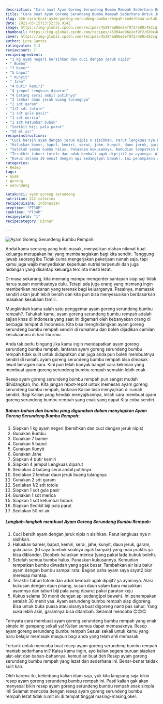 ```yaml
---
description: "Cara buat Ayam Goreng Serundeng Bumbu Rempah Sederhana Untuk Jualan"
title: "Cara buat Ayam Goreng Serundeng Bumbu Rempah Sederhana Untuk Jualan"
slug: 556-cara-buat-ayam-goreng-serundeng-bumbu-rempah-sederhana-untuk-jualan
date: 2021-05-15T13:52:50.014Z
image: https://img-global.cpcdn.com/recipes/45394ad96e2ef9f2/680x482cq70/ayam-goreng-serundeng-bumbu-rempah-foto-resep-utama.jpg
thumbnail: https://img-global.cpcdn.com/recipes/45394ad96e2ef9f2/680x482cq70/ayam-goreng-serundeng-bumbu-rempah-foto-resep-utama.jpg
cover: https://img-global.cpcdn.com/recipes/45394ad96e2ef9f2/680x482cq70/ayam-goreng-serundeng-bumbu-rempah-foto-resep-utama.jpg
author: Lura Santos
ratingvalue: 3.3
reviewcount: 7
recipeingredient:
- "1 kg ayam negeri bersihkan dan cuci dengan jeruk nipis"
- " Bumbu"
- "7 bamer"
- "5 baput"
- " Kunyit"
- " Jahe"
- "4 butir kemiri"
- "4 jempol Lengkuas diparut"
- "4 batang serai ambil putihnya"
- "2 lembar daun jeruk buang tulangnya"
- "2 sdt garam"
- "1/2 sdt totole"
- "1 sdt gula pasir"
- "1 sdt merica"
- "1 sdt ketumbar bubuk"
- "Sedikit biji pala parut"
- "50 ml air"
recipeinstructions:
- "Cuci bersih ayam dengan jeruk nipis n sisihkan. Parut lengkuas nya n sisihkan."
- "Haluskan bamer, baput, kemiri, serai, jahe, kunyit, daun jeruk, garam, gula pasir. (td saya tumbuk soalnya agak banyak) yang mau praktis ya bisa diblander. Dicobek haluskan merica (yang pakai lada bubuk boleh)."
- "Setelah semua bumbu halus. Panaskan kukusannya. Kemudian tempatkan bumbu diwadah yang agak besar. Tambahkan air lalu balur ayam dengan bumbu sampai rata. Bagian paha ayam saya sayat2 biar meresap mantap."
- "Terakhir taburi totole dan aduk kembali agak dipijit2 ya ayamnya. Alasi kukusan dengan daun pisang, susun daun salam baru masukkan ayamnya dan taburi biji pala yang diparut pakai parutan keju"
- "Kukus selama 30 menit dengan api sedang(pol bawah). Ini penampakan setelah 30 menit yaa. Ayam serundeng bumbu rempah siap digoreng. Bisa untuk buka puasa atau sisanya buat digoreng nanti pas sahur. Yang suka lebih asin, garamnya bisa ditambah. Selamat mencoba 😍😍😍"
categories:
- Resep
tags:
- ayam
- goreng
- serundeng

katakunci: ayam goreng serundeng 
nutrition: 222 calories
recipecuisine: Indonesian
preptime: "PT38M"
cooktime: "PT34M"
recipeyield: "1"
recipecategory: Dinner

---
```



![Ayam Goreng Serundeng Bumbu Rempah](https://img-global.cpcdn.com/recipes/45394ad96e2ef9f2/680x482cq70/ayam-goreng-serundeng-bumbu-rempah-foto-resep-utama.jpg)

Andai kamu seorang yang hobi masak, menyajikan olahan nikmat buat keluarga merupakan hal yang membahagiakan bagi kita sendiri. Tanggung jawab seorang ibu Tidak cuma mengerjakan pekerjaan rumah saja, tapi kamu juga wajib menyediakan keperluan nutrisi terpenuhi dan juga hidangan yang disantap keluarga tercinta mesti lezat.

Di masa  sekarang, kita memang mampu mengorder santapan siap saji tidak harus susah membuatnya dulu. Tetapi ada juga orang yang memang ingin memberikan makanan yang terenak bagi keluarganya. Pasalnya, memasak sendiri akan jauh lebih bersih dan kita pun bisa menyesuaikan berdasarkan masakan kesukaan famili. 



Mungkinkah kamu salah satu penggemar ayam goreng serundeng bumbu rempah?. Tahukah kamu, ayam goreng serundeng bumbu rempah adalah sajian khas di Indonesia yang saat ini digemari oleh kebanyakan orang di berbagai tempat di Indonesia. Kita bisa menghidangkan ayam goreng serundeng bumbu rempah sendiri di rumahmu dan boleh dijadikan camilan kesukaanmu di hari liburmu.

Anda tak perlu bingung jika kamu ingin mendapatkan ayam goreng serundeng bumbu rempah, lantaran ayam goreng serundeng bumbu rempah tidak sulit untuk didapatkan dan juga anda pun boleh membuatnya sendiri di rumah. ayam goreng serundeng bumbu rempah bisa dimasak lewat beragam cara. Kini pun telah banyak banget cara kekinian yang membuat ayam goreng serundeng bumbu rempah semakin lebih enak.

Resep ayam goreng serundeng bumbu rempah pun sangat mudah dihidangkan, lho. Kita jangan repot-repot untuk memesan ayam goreng serundeng bumbu rempah, lantaran Kalian bisa menyajikan di rumah sendiri. Bagi Kalian yang hendak menyajikannya, inilah cara membuat ayam goreng serundeng bumbu rempah yang enak yang dapat Kita coba sendiri.

<!--inarticleads1-->

##### Bahan-bahan dan bumbu yang digunakan dalam menyiapkan Ayam Goreng Serundeng Bumbu Rempah:

1. Siapkan 1 kg ayam negeri (bersihkan dan cuci dengan jeruk nipis)
1. Gunakan  Bumbu
1. Gunakan 7 bamer
1. Gunakan 5 baput
1. Gunakan  Kunyit
1. Gunakan  Jahe
1. Siapkan 4 butir kemiri
1. Siapkan 4 jempol Lengkuas diparut
1. Sediakan 4 batang serai ambil putihnya
1. Sediakan 2 lembar daun jeruk buang tulangnya
1. Gunakan 2 sdt garam
1. Sediakan 1/2 sdt totole
1. Siapkan 1 sdt gula pasir
1. Gunakan 1 sdt merica
1. Siapkan 1 sdt ketumbar bubuk
1. Siapkan Sedikit biji pala parut
1. Sediakan 50 ml air




<!--inarticleads2-->

##### Langkah-langkah membuat Ayam Goreng Serundeng Bumbu Rempah:

1. Cuci bersih ayam dengan jeruk nipis n sisihkan. Parut lengkuas nya n sisihkan.
1. Haluskan bamer, baput, kemiri, serai, jahe, kunyit, daun jeruk, garam, gula pasir. (td saya tumbuk soalnya agak banyak) yang mau praktis ya bisa diblander. Dicobek haluskan merica (yang pakai lada bubuk boleh).
1. Setelah semua bumbu halus. Panaskan kukusannya. Kemudian tempatkan bumbu diwadah yang agak besar. Tambahkan air lalu balur ayam dengan bumbu sampai rata. Bagian paha ayam saya sayat2 biar meresap mantap.
1. Terakhir taburi totole dan aduk kembali agak dipijit2 ya ayamnya. Alasi kukusan dengan daun pisang, susun daun salam baru masukkan ayamnya dan taburi biji pala yang diparut pakai parutan keju
1. Kukus selama 30 menit dengan api sedang(pol bawah). Ini penampakan setelah 30 menit yaa. Ayam serundeng bumbu rempah siap digoreng. Bisa untuk buka puasa atau sisanya buat digoreng nanti pas sahur. Yang suka lebih asin, garamnya bisa ditambah. Selamat mencoba 😍😍😍




Ternyata cara membuat ayam goreng serundeng bumbu rempah yang enak simple ini gampang sekali ya! Kalian semua dapat memasaknya. Resep ayam goreng serundeng bumbu rempah Sesuai sekali untuk kamu yang baru belajar memasak maupun bagi anda yang telah ahli memasak.

Tertarik untuk mencoba buat resep ayam goreng serundeng bumbu rempah mantab sederhana ini? Kalau kamu ingin, ayo kalian segera buruan siapkan alat-alat dan bahan-bahannya, kemudian buat deh Resep ayam goreng serundeng bumbu rempah yang lezat dan sederhana ini. Benar-benar taidak sulit kan. 

Oleh karena itu, ketimbang kalian diam saja, yuk kita langsung saja bikin resep ayam goreng serundeng bumbu rempah ini. Pasti kalian gak akan menyesal bikin resep ayam goreng serundeng bumbu rempah enak simple ini! Selamat mencoba dengan resep ayam goreng serundeng bumbu rempah lezat tidak rumit ini di tempat tinggal masing-masing,oke!.

